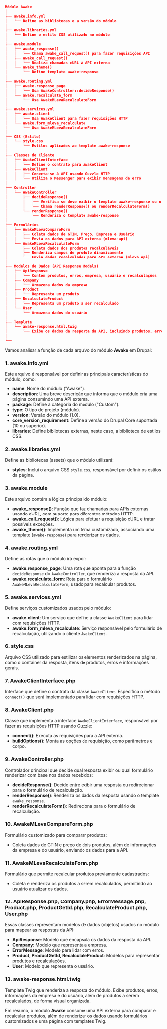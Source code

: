 ```json
Módulo Awake
│
├── awake.info.yml
│   └── Define as bibliotecas e a versão do módulo
│
├── awake.libraries.yml
│   └── Define o estilo CSS utilizado no módulo
│
├── awake.module
│   ├── awake_response() 
│   │   └── Chama awake_call_request() para fazer requisições API
│   ├── awake_call_request() 
│   │   └── Realiza chamadas cURL à API externa
│   └── awake_theme() 
│       └── Define template awake-response
│
├── awake.routing.yml
│   ├── awake.response_page 
│   │   └── Usa AwakeController::decideResponse()
│   └── awake.recalculate_form 
│       └── Usa AwakeMLevaRecalculateForm
│
├── awake.services.yml
│   ├── awake.client 
│   │   └── Usa AwakeClient para fazer requisições HTTP
│   └── awake.form_mleva_recalculate 
│       └── Usa AwakeMLevaRecalculateForm
│
├── CSS (Estilo)
│   └── style.css 
│       └── Estilos aplicados ao template awake-response
│
├── Classes de Cliente
│   ├── AwakeClientInterface 
│   │   └── Define o contrato para AwakeClient
│   ├── AwakeClient 
│   │   ├── Conecta-se à API usando Guzzle HTTP
│   │   └── Utiliza o Messenger para exibir mensagens de erro
│
├── Controller
│   └── AwakeController
│       ├── decideResponse() 
│       │   ├── Verifica se deve exibir o template awake-response ou o formulário de recalculação
│       │   └── Chama renderResponse() ou renderRecalculateForm()
│       └── renderResponse() 
│           └── Renderiza o template awake-response
│
├── Formulários
│   ├── AwakeMLevaCompareForm 
│   │   ├── Coleta dados de GTIN, Preço, Empresa e Usuário
│   │   └── Envia os dados para API externa (mleva-api)
│   └── AwakeMLevaRecalculateForm 
│       ├── Coleta dados dos produtos recalculáveis
│       ├── Renderiza campos de produto dinamicamente
│       └── Envia dados recalculados para API externa (mleva-api)
│
├── Modelos de Dados (API Response Models)
│   ├── ApiResponse 
│   │   └── Contém produtos, erros, empresa, usuário e recalculações
│   ├── Company 
│   │   └── Armazena dados da empresa
│   ├── Product 
│   │   └── Representa um produto
│   ├── RecalculateProduct 
│   │   └── Representa um produto a ser recalculado
│   └── User 
│       └── Armazena dados do usuário
│
├── Template
│   └── awake-response.html.twig 
│       └── Exibe os dados da resposta da API, incluindo produtos, erros e informações da empresa/usuário
│
└──
```

Vamos analisar a função de cada arquivo do módulo **Awake** em Drupal:

### 1. **awake.info.yml**
Este arquivo é responsável por definir as principais características do módulo, como:
- **name**: Nome do módulo ("Awake").
- **description**: Uma breve descrição que informa que o módulo cria uma página consumindo uma API externa.
- **package**: Define a categoria do módulo ("Custom").
- **type**: O tipo de projeto (módulo).
- **version**: Versão do módulo (1.0).
- **core_version_requirement**: Define a versão do Drupal Core suportada (10 ou superior).
- **libraries**: Define bibliotecas externas, neste caso, a biblioteca de estilos CSS.

### 2. **awake.libraries.yml**
Define as bibliotecas (assets) que o módulo utilizará:
- **styles**: Inclui o arquivo CSS `style.css`, responsável por definir os estilos da página.

### 3. **awake.module**
Este arquivo contém a lógica principal do módulo:
- **awake_response()**: Função que faz chamadas para APIs externas usando cURL, com suporte para diferentes métodos HTTP.
- **awake_call_request()**: Lógica para efetuar a requisição cURL e tratar possíveis exceções.
- **awake_theme()**: Implementa um tema customizado, associando uma template (`awake-response`) para renderizar os dados.

### 4. **awake.routing.yml**
Define as rotas que o módulo irá expor:
- **awake.response_page**: Uma rota que aponta para a função `decideResponse` do `AwakeController`, que renderiza a resposta da API.
- **awake.recalculate_form**: Rota para o formulário `AwakeMLevaRecalculateForm`, usado para recalcular produtos.

### 5. **awake.services.yml**
Define serviços customizados usados pelo módulo:
- **awake.client**: Um serviço que define a classe `AwakeClient` para lidar com requisições HTTP.
- **awake.form_mleva_recalculate**: Serviço responsável pelo formulário de recalculação, utilizando o cliente `AwakeClient`.

### 6. **style.css**
Arquivo CSS utilizado para estilizar os elementos renderizados na página, como o container da resposta, itens de produtos, erros e informações gerais.

### 7. **AwakeClientInterface.php**
Interface que define o contrato da classe `AwakeClient`. Especifica o método `connect()` que será implementado para lidar com requisições HTTP.

### 8. **AwakeClient.php**
Classe que implementa a interface `AwakeClientInterface`, responsável por fazer as requisições HTTP usando Guzzle:
- **connect()**: Executa as requisições para a API externa.
- **buildOptions()**: Monta as opções de requisição, como parâmetros e corpo.

### 9. **AwakeController.php**
Controlador principal que decide qual resposta exibir ou qual formulário renderizar com base nos dados recebidos:
- **decideResponse()**: Decide entre exibir uma resposta ou redirecionar para o formulário de recalculação.
- **renderResponse()**: Renderiza os dados da resposta usando o template `awake_response`.
- **renderRecalculateForm()**: Redireciona para o formulário de recalculação.

### 10. **AwakeMLevaCompareForm.php**
Formulário customizado para comparar produtos:
- Coleta dados de GTIN e preço de dois produtos, além de informações da empresa e do usuário, enviando os dados para a API.

### 11. **AwakeMLevaRecalculateForm.php**
Formulário que permite recalcular produtos previamente cadastrados:
- Coleta e renderiza os produtos a serem recalculados, permitindo ao usuário atualizar os dados.

### 12. **ApiResponse.php, Company.php, ErrorMessage.php, Product.php, ProductGetId.php, RecalculateProduct.php, User.php**
Essas classes representam modelos de dados (objetos) usados no módulo para mapear as respostas da API:
- **ApiResponse**: Modelo que encapsula os dados da resposta da API.
- **Company**: Modelo que representa a empresa.
- **ErrorMessage**: Modelo para lidar com erros.
- **Product, ProductGetId, RecalculateProduct**: Modelos para representar produtos e recalculações.
- **User**: Modelo que representa o usuário.

### 13. **awake-response.html.twig**
Template Twig que renderiza a resposta do módulo. Exibe produtos, erros, informações da empresa e do usuário, além de produtos a serem recalculados, de forma visual organizada.

Em resumo, o módulo **Awake** consome uma API externa para comparar e recalcular produtos, além de renderizar os dados usando formulários customizados e uma página com templates Twig.
